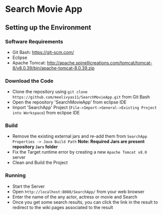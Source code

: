 # Search Movie App

## Setting up the Environment

### Software Requirements
 - Git Bash: https://git-scm.com/
 - Eclipse
 - Apache Tomcat: http://apache.spinellicreations.com/tomcat/tomcat-8/v8.0.39/bin/apache-tomcat-8.0.39.zip
 
### Download the Code
 - Clone the repository using `git clone https://github.com/meelivyas11/SearchMovieApp.git` from Git Bash
 - Open the repository 'SearchMovieApp' from eclipse IDE
 - Import 'SearchApp' Project (`File->Import->General->Existing Project into Workspace`) from eclipse IDE
 
### Build
  - Remove the existing external jars and re-add them from `SearchApp Properties -> Java Build Path` 
    <b>Note: Required Jars are present repository `Jars` folder </b>
  - Fix the Target runtime error by creating a new `Apache Tomcat v8.0` server
  - Clean and Build the Project
  
### Running
 - Start the Server
 - Open `http://localhost:8080/SearchApp/` from your web browser
 - Enter the name of the any actor, actress or movie and Search
 - Once you get some search results, you can click the link in the result to redirect to the wiki pages associated to the result
 
